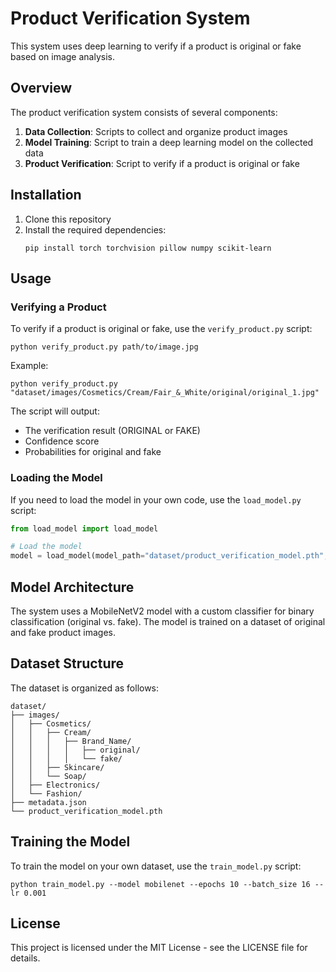 # Product Verification System

This system uses deep learning to verify if a product is original or fake based on image analysis.

## Overview

The product verification system consists of several components:

1. **Data Collection**: Scripts to collect and organize product images
2. **Model Training**: Script to train a deep learning model on the collected data
3. **Product Verification**: Script to verify if a product is original or fake

## Installation

1. Clone this repository
2. Install the required dependencies:
   ```
   pip install torch torchvision pillow numpy scikit-learn
   ```

## Usage

### Verifying a Product

To verify if a product is original or fake, use the `verify_product.py` script:

```
python verify_product.py path/to/image.jpg
```

Example:
```
python verify_product.py "dataset/images/Cosmetics/Cream/Fair_&_White/original/original_1.jpg"
```

The script will output:
- The verification result (ORIGINAL or FAKE)
- Confidence score
- Probabilities for original and fake

### Loading the Model

If you need to load the model in your own code, use the `load_model.py` script:

```python
from load_model import load_model

# Load the model
model = load_model(model_path="dataset/product_verification_model.pth", model_type="mobilenet")
```

## Model Architecture

The system uses a MobileNetV2 model with a custom classifier for binary classification (original vs. fake). The model is trained on a dataset of original and fake product images.

## Dataset Structure

The dataset is organized as follows:

```
dataset/
├── images/
│   ├── Cosmetics/
│   │   ├── Cream/
│   │   │   ├── Brand_Name/
│   │   │   │   ├── original/
│   │   │   │   └── fake/
│   │   ├── Skincare/
│   │   └── Soap/
│   ├── Electronics/
│   └── Fashion/
├── metadata.json
└── product_verification_model.pth
```

## Training the Model

To train the model on your own dataset, use the `train_model.py` script:

```
python train_model.py --model mobilenet --epochs 10 --batch_size 16 --lr 0.001
```

## License

This project is licensed under the MIT License - see the LICENSE file for details. 